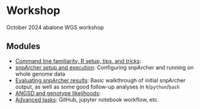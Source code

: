 # Workshop
October 2024 abalone WGS workshop

## Modules
- [Command line familiarity, R setup, tips, and tricks](https://github.com/twooldridge/workshop/blob/main/terminal.md): 
- [snpArcher setup and execution](https://github.com/twooldridge/workshop/blob/main/snpArcher.md): Configuring snpArcher and running on whole genome data
- [Evaluating snpArcher results](https://github.com/twooldridge/workshop/blob/main/results.md): Basic walkthrough of initial snpArcher output, as well as some good follow-up analyses in `R`/`python`/`bash`
- [ANGSD and genotype likelihoods](https://github.com/twooldridge/workshop/blob/main/angsd.md): 
- [Advanced tasks](): GitHub, jupyter notebook workflow, etc.
